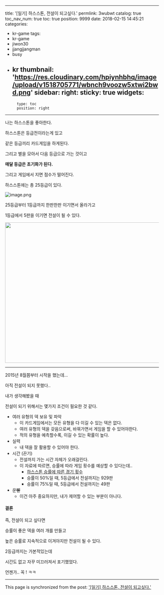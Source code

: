 
---
title: '[일기] 하스스톤, 전설이 되고싶다.'
permlink: 3wubwt
catalog: true
toc_nav_num: true
toc: true
position: 9999
date: 2018-02-15 14:45:21
categories:
- kr-game
tags:
- kr-game
- jiwon30
- jjangjjangman
- busy
- kr
thumbnail: 'https://res.cloudinary.com/hpiynhbhq/image/upload/v1518705771/wbnch9voozw5xtwi2bwd.png'
sidebar:
    right:
        sticky: true
widgets:
    -
        type: toc
        position: right
---


나는 하스스톤을 좋아한다.

하스스톤은 등급전이라는게 있고

같은 등급끼리 카드게임을 하게된다.

그리고 별을 모아서 다음 등급으로 가는 것이고

**매달 등급은 초기화가 된다.**

그리고 게임에서 지면 점수가 떨어진다.

하스스톤에는 총 25등급이 있다.

![image.png](https://res.cloudinary.com/hpiynhbhq/image/upload/v1518705771/wbnch9voozw5xtwi2bwd.png)


25등급부터 1등급까지 한판한판 이기면서 올라가고

1등급에서 5판을 이기면 전설이 될 수 있다.

<img class="alignnone wp-image-967 size-large" src="http://128.134.57.131/wordpress/wp-content/uploads/2018/02/캡처333-1024x560.png" alt="" width="840" height="459" />

<hr />

2015년 8월쯤부터 시작을 했는데...

아직 전설이 되지 못했다..

내가 생각해봤을 때

전설이 되기 위해서는 몇가지 조건이 필요한 것 같다.
<ul>
 	<li>여러 유형의 덱 보유 및 파악
<ul>
 	<li>이 카드게임에서는 모든 유형을 다 이길 수 있는 덱은 없다.</li>
 	<li>여러 유형의 덱을 갖음으로써, 바꿔가면서 게임을 할 수 있어야한다.</li>
 	<li>적의 유형을 예측할수록, 이길 수 있는 확률이 높다.</li>
</ul>
</li>
 	<li>실력
<ul>
 	<li>내 덱을 잘 활용할 수 있어야 한다.</li>
</ul>
</li>
 	<li>시간 (끈기)
<ul>
 	<li>전설까지 가는 시간 자체가 오래걸린다.</li>
 	<li>이 자료에 따르면, 승률에 따라 게임 횟수를 예상할 수 있다는데..
<ul>
 	<li><a href="http://www.inven.co.kr/board/hs/3559/5647">하스스톤 승률에 따른 경기 횟수</a></li>
 	<li>승률이 50%일 때, 5등급에서 전설까지는 929판</li>
 	<li>승률이 75%일 때, 5등급에서 전설까지는 49판</li>
</ul>
</li>
</ul>
</li>
 	<li><del>운빨</del>
<ul>
 	<li>이건 아주 중요하지만, 내가 제어할 수 있는 부분이 아니다.</li>
</ul>
</li>
</ul>
<h4>결론</h4>
즉, 전설이 되고 싶다면

승률이 좋은 덱을 여러 개를 만들고

높은 승률로 지속적으로 이겨야지만 전설이 될 수 있다.

2등급까지는 가본적있는데

시간도 없고 자꾸 미끄러져서 포기했었다.

언젠가.. 꼭 ! ㅋㅋ

- - -

This page is synchronized from the post: ['[일기] 하스스톤, 전설이 되고싶다.'](https://steemit.com/@jacobyu/3wubwt)

